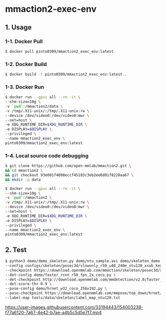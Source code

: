 # mmaction2-exec-env


## 1. Usage
### 1-1. Docker Pull
```bash
$ docker pull pinto0309/mmaction2_exec_env:latest
```
### 1-2. Docker Build
```bash
$ docker build -t pinto0309/mmaction2_exec_env:latest .
```

### 1-3. Docker Run
```bash
$ docker run --gpus all --rm -it \
--shm-size=10g \
-v `pwd`:/mmaction2/data \
-v /tmp/.X11-unix/:/tmp/.X11-unix:rw \
--device /dev/video0:/dev/video0:mwr \
--net=host \
-e XDG_RUNTIME_DIR=$XDG_RUNTIME_DIR \
-e DISPLAY=$DISPLAY \
--privileged \
--name mmaction2_exec_env \
pinto0309/mmaction2_exec_env:latest
```

### 1-4. Local source code debugging
```bash
$ git clone https://github.com/open-mmlab/mmaction2.git \
&& cd mmaction2 \
&& git checkout 93e001f4898eccf45103c3eb2ee6d01f8220aa67 \
&& mkdir -p data

$ docker run --gpus all --rm -it \
--shm-size=10g \
-v `pwd`:/mmaction2 \
-v /tmp/.X11-unix/:/tmp/.X11-unix:rw \
--device /dev/video0:/dev/video0:mwr \
--net=host \
-e XDG_RUNTIME_DIR=$XDG_RUNTIME_DIR \
-e DISPLAY=$DISPLAY \
--privileged \
--name mmaction2_exec_env \
pinto0309/mmaction2_exec_env:latest
```

## 2. Test
```bash
$ python3 demo/demo_skeleton.py demo/ntu_sample.avi demo/skeleton_demo.mp4 \
--config configs/skeleton/posec3d/slowonly_r50_u48_240e_ntu120_xsub_keypoint.py \
--checkpoint https://download.openmmlab.com/mmaction/skeleton/posec3d/slowonly_r50_u48_240e_ntu120_xsub_keypoint/slowonly_r50_u48_240e_ntu120_xsub_keypoint-6736b03f.pth \
--det-config demo/faster_rcnn_r50_fpn_2x_coco.py \
--det-checkpoint http://download.openmmlab.com/mmdetection/v2.0/faster_rcnn/faster_rcnn_r50_fpn_2x_coco/faster_rcnn_r50_fpn_2x_coco_bbox_mAP-0.384_20200504_210434-a5d8aa15.pth \
--det-score-thr 0.9 \
--pose-config demo/hrnet_w32_coco_256x192.py \
--pose-checkpoint https://download.openmmlab.com/mmpose/top_down/hrnet/hrnet_w32_coco_256x192-c78dce93_20200708.pth \
--label-map tools/data/skeleton/label_map_ntu120.txt
```
https://user-images.githubusercontent.com/33194443/154003238-f77a6120-7a67-4e42-b7ae-a4b5c5d5e7f7.mp4

